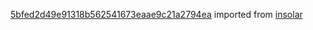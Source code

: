[5bfed2d49e91318b562541673eaae9c21a2794ea](https://github.com/insolar/insolar/commit/5bfed2d49e91318b562541673eaae9c21a2794ea) imported from [insolar](https://github.com/insolar/insolar)
